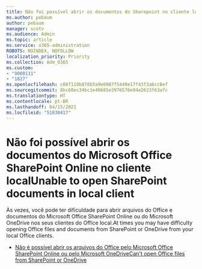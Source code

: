 ```yaml
---
title: Não foi possível abrir os documentos do Sharepoint no cliente local
ms.author: pebaum
author: pebaum
manager: scotv
ms.audience: Admin
ms.topic: article
ms.service: o365-administration
ROBOTS: NOINDEX, NOFOLLOW
localization_priority: Priority
ms.collection: Adm_O365
ms.custom:
- "9000131"
- "1827"
ms.openlocfilehash: c08f119b878b5a9e0987f5440e17f43f3a6cc8ef
ms.sourcegitcommit: 8bc60ec34bc1e40685e3976576e04a2623f63a7c
ms.translationtype: HT
ms.contentlocale: pt-BR
ms.lasthandoff: 04/15/2021
ms.locfileid: "51830417"
---
```

# <a name="unable-to-open-sharepoint-documents-in-local-client"></a><span data-ttu-id="0d57b-102">Não foi possível abrir os documentos do Microsoft Office SharePoint Online no cliente local</span><span class="sxs-lookup"><span data-stu-id="0d57b-102">Unable to open SharePoint documents in local client</span></span>

<span data-ttu-id="0d57b-103">Às vezes, você pode ter dificuldade para abrir arquivos do Office e documentos do Microsoft Office SharePoint Online ou do Microsoft OneDrive nos seus clientes do Office local.</span><span class="sxs-lookup"><span data-stu-id="0d57b-103">At times you may have difficulty opening Office files and documents from SharePoint or OneDrive from your local Office clients.</span></span>

- [<span data-ttu-id="0d57b-104">Não é possível abrir os arquivos do Office pelo Microsoft Office SharePoint Online ou pelo Microsoft OneDrive</span><span class="sxs-lookup"><span data-stu-id="0d57b-104">Can't open Office files from SharePoint or OneDrive</span></span>](https://docs.microsoft.com/sharepoint/troubleshoot/administration/cant-open-office-files)

